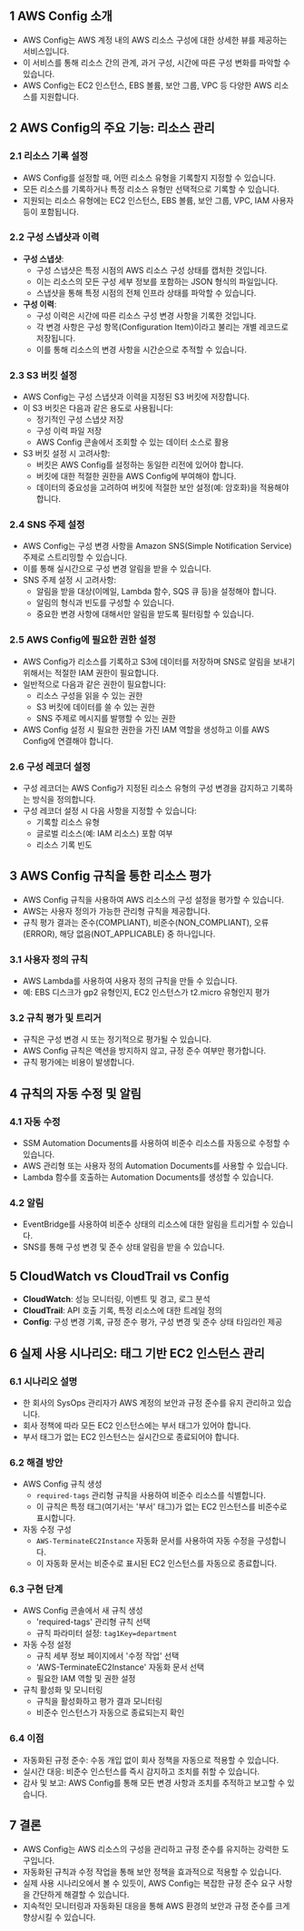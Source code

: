 ## 1 AWS Config 소개

- AWS Config는 AWS 계정 내의 AWS 리소스 구성에 대한 상세한 뷰를 제공하는 서비스입니다.
- 이 서비스를 통해 리소스 간의 관계, 과거 구성, 시간에 따른 구성 변화를 파악할 수 있습니다.
- AWS Config는 EC2 인스턴스, EBS 볼륨, 보안 그룹, VPC 등 다양한 AWS 리소스를 지원합니다.



## 2 AWS Config의 주요 기능: 리소스 관리

### 2.1 리소스 기록 설정

- AWS Config를 설정할 때, 어떤 리소스 유형을 기록할지 지정할 수 있습니다.
- 모든 리소스를 기록하거나 특정 리소스 유형만 선택적으로 기록할 수 있습니다.
- 지원되는 리소스 유형에는 EC2 인스턴스, EBS 볼륨, 보안 그룹, VPC, IAM 사용자 등이 포함됩니다.



### 2.2 구성 스냅샷과 이력

- **구성 스냅샷**:
	- 구성 스냅샷은 특정 시점의 AWS 리소스 구성 상태를 캡처한 것입니다.
	- 이는 리소스의 모든 구성 세부 정보를 포함하는 JSON 형식의 파일입니다.
	- 스냅샷을 통해 특정 시점의 전체 인프라 상태를 파악할 수 있습니다.
- **구성 이력**:
	- 구성 이력은 시간에 따른 리소스 구성 변경 사항을 기록한 것입니다.
	- 각 변경 사항은 구성 항목(Configuration Item)이라고 불리는 개별 레코드로 저장됩니다.
	- 이를 통해 리소스의 변경 사항을 시간순으로 추적할 수 있습니다.



### 2.3 S3 버킷 설정

- AWS Config는 구성 스냅샷과 이력을 지정된 S3 버킷에 저장합니다.
- 이 S3 버킷은 다음과 같은 용도로 사용됩니다:
	- 정기적인 구성 스냅샷 저장
	- 구성 이력 파일 저장
	- AWS Config 콘솔에서 조회할 수 있는 데이터 소스로 활용
- S3 버킷 설정 시 고려사항:
	- 버킷은 AWS Config를 설정하는 동일한 리전에 있어야 합니다.
	- 버킷에 대한 적절한 권한을 AWS Config에 부여해야 합니다.
	- 데이터의 중요성을 고려하여 버킷에 적절한 보안 설정(예: 암호화)을 적용해야 합니다.



### 2.4 SNS 주제 설정

- AWS Config는 구성 변경 사항을 Amazon SNS(Simple Notification Service) 주제로 스트리밍할 수 있습니다.
- 이를 통해 실시간으로 구성 변경 알림을 받을 수 있습니다.
- SNS 주제 설정 시 고려사항:
	- 알림을 받을 대상(이메일, Lambda 함수, SQS 큐 등)을 설정해야 합니다.
	- 알림의 형식과 빈도를 구성할 수 있습니다.
	- 중요한 변경 사항에 대해서만 알림을 받도록 필터링할 수 있습니다.



### 2.5 AWS Config에 필요한 권한 설정

- AWS Config가 리소스를 기록하고 S3에 데이터를 저장하며 SNS로 알림을 보내기 위해서는 적절한 IAM 권한이 필요합니다.
- 일반적으로 다음과 같은 권한이 필요합니다:
	- 리소스 구성을 읽을 수 있는 권한
	- S3 버킷에 데이터를 쓸 수 있는 권한
	- SNS 주제로 메시지를 발행할 수 있는 권한
- AWS Config 설정 시 필요한 권한을 가진 IAM 역할을 생성하고 이를 AWS Config에 연결해야 합니다.



### 2.6 구성 레코더 설정

- 구성 레코더는 AWS Config가 지정된 리소스 유형의 구성 변경을 감지하고 기록하는 방식을 정의합니다.
- 구성 레코더 설정 시 다음 사항을 지정할 수 있습니다:
	- 기록할 리소스 유형
	- 글로벌 리소스(예: IAM 리소스) 포함 여부
	- 리소스 기록 빈도



## 3 AWS Config 규칙을 통한 리소스 평가

- AWS Config 규칙을 사용하여 AWS 리소스의 구성 설정을 평가할 수 있습니다.
- AWS는 사용자 정의가 가능한 관리형 규칙을 제공합니다.
- 규칙 평가 결과는 준수(COMPLIANT), 비준수(NON_COMPLIANT), 오류(ERROR), 해당 없음(NOT_APPLICABLE) 중 하나입니다.



### 3.1 사용자 정의 규칙

- AWS Lambda를 사용하여 사용자 정의 규칙을 만들 수 있습니다.
- 예: EBS 디스크가 gp2 유형인지, EC2 인스턴스가 t2.micro 유형인지 평가



### 3.2 규칙 평가 및 트리거

- 규칙은 구성 변경 시 또는 정기적으로 평가될 수 있습니다.
- AWS Config 규칙은 액션을 방지하지 않고, 규정 준수 여부만 평가합니다.
- 규칙 평가에는 비용이 발생합니다.



## 4 규칙의 자동 수정 및 알림

### 4.1 자동 수정

- SSM Automation Documents를 사용하여 비준수 리소스를 자동으로 수정할 수 있습니다.
- AWS 관리형 또는 사용자 정의 Automation Documents를 사용할 수 있습니다.
- Lambda 함수를 호출하는 Automation Documents를 생성할 수 있습니다.



### 4.2 알림

- EventBridge를 사용하여 비준수 상태의 리소스에 대한 알림을 트리거할 수 있습니다.
- SNS를 통해 구성 변경 및 준수 상태 알림을 받을 수 있습니다.



## 5 CloudWatch vs CloudTrail vs Config

- **CloudWatch**: 성능 모니터링, 이벤트 및 경고, 로그 분석
- **CloudTrail**: API 호출 기록, 특정 리소스에 대한 트레일 정의
- **Config**: 구성 변경 기록, 규정 준수 평가, 구성 변경 및 준수 상태 타임라인 제공



## 6 실제 사용 시나리오: 태그 기반 EC2 인스턴스 관리

### 6.1 시나리오 설명

- 한 회사의 SysOps 관리자가 AWS 계정의 보안과 규정 준수를 유지 관리하고 있습니다.
- 회사 정책에 따라 모든 EC2 인스턴스에는 부서 태그가 있어야 합니다.
- 부서 태그가 없는 EC2 인스턴스는 실시간으로 종료되어야 합니다.



### 6.2 해결 방안

- AWS Config 규칙 생성
	- `required-tags` 관리형 규칙을 사용하여 비준수 리소스를 식별합니다.
	- 이 규칙은 특정 태그(여기서는 '부서' 태그)가 없는 EC2 인스턴스를 비준수로 표시합니다.
- 자동 수정 구성
	- `AWS-TerminateEC2Instance` 자동화 문서를 사용하여 자동 수정을 구성합니다.
	- 이 자동화 문서는 비준수로 표시된 EC2 인스턴스를 자동으로 종료합니다.



### 6.3 구현 단계

- AWS Config 콘솔에서 새 규칙 생성
    - 'required-tags' 관리형 규칙 선택
    - 규칙 파라미터 설정: `tag1Key=department`
- 자동 수정 설정
    - 규칙 세부 정보 페이지에서 '수정 작업' 선택
    - 'AWS-TerminateEC2Instance' 자동화 문서 선택
    - 필요한 IAM 역할 및 권한 설정
- 규칙 활성화 및 모니터링
    - 규칙을 활성화하고 평가 결과 모니터링
    - 비준수 인스턴스가 자동으로 종료되는지 확인



### 6.4 이점

- 자동화된 규정 준수: 수동 개입 없이 회사 정책을 자동으로 적용할 수 있습니다.
- 실시간 대응: 비준수 인스턴스를 즉시 감지하고 조치를 취할 수 있습니다.
- 감사 및 보고: AWS Config를 통해 모든 변경 사항과 조치를 추적하고 보고할 수 있습니다.



## 7 결론

- AWS Config는 AWS 리소스의 구성을 관리하고 규정 준수를 유지하는 강력한 도구입니다.
- 자동화된 규칙과 수정 작업을 통해 보안 정책을 효과적으로 적용할 수 있습니다.
- 실제 사용 시나리오에서 볼 수 있듯이, AWS Config는 복잡한 규정 준수 요구 사항을 간단하게 해결할 수 있습니다.
- 지속적인 모니터링과 자동화된 대응을 통해 AWS 환경의 보안과 규정 준수를 크게 향상시킬 수 있습니다.